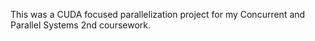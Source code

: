 This was a CUDA focused parallelization project for my Concurrent and Parallel Systems 2nd coursework.
